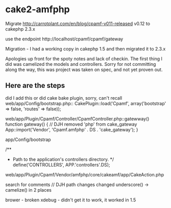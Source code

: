 cake2-amfphp
============

Migrate http://carrotplant.com/en/blog/cpamf-v011-released v0.12 to cakephp 2.3.x

use the endpoint http://localhost/cpamf/cpamf/gateway 

Migration - I had a working copy in cakephp 1.5 and then migrated it to 2.3.x

Apologies up front for the spoty notes and lack of checkin.  The first thing I did was camelized the models and controllers.
Sorry for not committing along the way, this was project was taken on spec, and not yet proven out.

Here are the steps 
---------------------

did I add this or did cake bake plugin, sorry, can't recall 
web/app/Config/bootstrap.php:: CakePlugin::load('Cpamf', array('bootstrap' => false, 'routes' => false));


web/app/Plugin/Cpamf/Controller/CpamfController.php::gatewway()
  function gateway()
	{
	    // DJH removed 'php' from cake_gateway
	    App::import('Vendor', 'Cpamf.amfphp' . DS . 'cake_gateway');
	}


app/Config/bootstrap

/**
 * Path to the application's controllers directory.
 */
  define('CONTROLLERS', APP.'controllers'.DS);


web/app/Plugin/Cpamf/Vendor/amfphp/core/cakeamf/app/CakeAction.php

search for comments // DJH
path changes
changed underscore() -> camelize() in 2 places 


brower - broken
xdebug - didn't get it to work, it worked in 1.5
